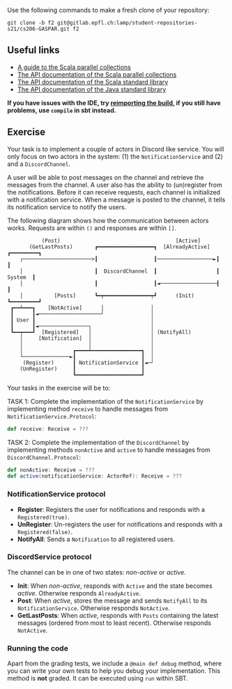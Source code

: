 Use the following commands to make a fresh clone of your repository:

```
git clone -b f2 git@gitlab.epfl.ch:lamp/student-repositories-s21/cs206-GASPAR.git f2
```

## Useful links

  * [A guide to the Scala parallel collections](https://docs.scala-lang.org/overviews/parallel-collections/overview.html)
  * [The API documentation of the Scala parallel collections](https://www.javadoc.io/doc/org.scala-lang.modules/scala-parallel-collections_2.13/latest/scala/collection/index.html)
  * [The API documentation of the Scala standard library](https://www.scala-lang.org/files/archive/api/2.13.4)
  * [The API documentation of the Java standard library](https://docs.oracle.com/en/java/javase/15/docs/api/index.html)

**If you have issues with the IDE, try [reimporting the
build](https://gitlab.epfl.ch/lamp/cs206/-/blob/master/labs/example-lab.md#ide-features-like-type-on-hover-or-go-to-definition-do-not-work),
if you still have problems, use `compile` in sbt instead.**

## Exercise

Your task is to implement a couple of actors in Discord like service. You will only focus on two actors in the system: (1) the `NotificationService` and (2) and a `DiscordChannel`.

A user will be able to post messages on the channel and retrieve the messages from the channel.
A user also has the ability to (un)register from the notifications.
Before it can receive requests, each channel is initialized with a notification service.
When a message is posted to the channel, it tells its notification service to notify the users.

The following diagram shows how the communication between actors works. Requests are within `()` and responses are within `[]`.

```none
           (Post)                                     [Active]
       (GetLastPosts)       ┏━━━━━━━━━━━━━━━━━━┓  [AlreadyActive]  ┏━━━━━━━━━┓
    ┌──────────────────────>┃                  ┃──────────────────►┃         ┃
    │                       ┃  DiscordChannel  ┃                   ┃ System  ┃
    │                       ┃                  ┃◄──────────────────┨         ┃
    │          [Posts]      ┗━┯━━━━━━━━━━━━━━━┯┛      (Init)       ┗━━━━━━━━━┛
 ┏━━┷━━━┓    [NotActive]      │               │
 ┃      ┃◄────────────────────┘               │
 ┃ User ┃                                     │
 ┃      ┃◄────────────────┐                   │
 ┗━━┯━━━┛  [Registered]   │                   │ (NotifyAll)
    │     [Notification]  │                   │
    │                     │                   │
    │                ┏━━━━┷━━━━━━━━━━━━━━━━┓  │
    └───────────────►┃                     ┃  │
     (Register)      ┃ NotificationService ┃◄─┘
    (UnRegister)     ┃                     ┃
                     ┗━━━━━━━━━━━━━━━━━━━━━┛
```

Your tasks in the exercise will be to:

TASK 1: Complete the implementation of the `NotificationService` by implementing method `receive` to handle messages from `NotificationService.Protocol`:

```scala
def receive: Receive = ???
```
TASK 2: Complete the implementation of the `DiscordChannel` by implementing methods `nonActive` and `active` to handle messages from `DiscordChannel.Protocol`:

```scala
def nonActive: Receive = ???
def active(notificationService: ActorRef): Receive = ???
```

### NotificationService protocol

* __Register__: Registers the user for notifications and responds with a `Registered(true)`.
* __UnRegister__: Un-registers the user for notifications and responds with a `Registered(false)`.
* __NotifyAll__: Sends a `Notification` to all registered users.


### DiscordService protocol

The channel can be in one of two states: _non-active_ or _active_.

* __Init__: When _non-active_, responds with `Active` and the state becomes _active_. Otherwise responds `AlreadyActive`.
* __Post__: When _active_, stores the message and sends `NotifyAll` to its `NotificationService`. Otherwise responds `NotActive`.
* __GetLastPosts__: When _active_, responds with `Posts` containing the latest messages (ordered from most to least recent). Otherwise responds `NotActive`.

### Running the code

Apart from the grading tests, we include a `@main def debug` method, where you can write your own tests to help you debug your implementation. This method is __not__ graded. It can be executed using `run` within SBT.
